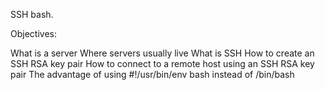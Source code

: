 SSH bash. 

Objectives:

What is a server
Where servers usually live
What is SSH
How to create an SSH RSA key pair
How to connect to a remote host using an SSH RSA key pair
The advantage of using #!/usr/bin/env bash instead of /bin/bash

